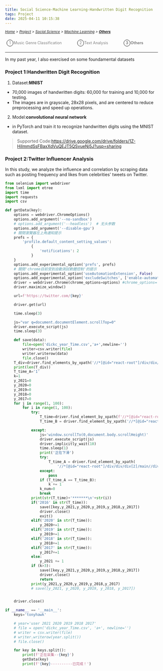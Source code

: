 ```yaml
---
title: Social Science-Machine Learning-Handwritten Digit Recognition
tags: Project
date: 2025-04-11 10:15:38
---
```

<style>
    .menu-item {
        display: inline-block; /* Ensure elements are horizontally aligned */
        margin-right: 20px;
        position: relative;
        padding: 5px;
        color: grey;
        text-decoration: none;
        font-size: 90%; /* Reduce font size */
    }
    .menu-item:hover {
        font-weight: bold;
        color: grey !important;
    }
    .menu-item::before {
        content: counter(item) " ";
        counter-increment: item;
        border: 1px solid black;
        background-color: transparent;
        border-radius: 50%;
        width: 20px;
        height: 20px;
        display: inline-block;
        text-align: center;
        line-height: 20px;
        margin-right: 1px;
        color: grey;
    }
    .menu-list {
        list-style: none; 
        counter-reset: item;
        padding: 0; /* Remove default padding */
    }
    .menu-list div {
        white-space: nowrap; /* Prevent wrapping of list items */
    }
</style>

*<small>[Home](/About/index.html) > [Project](/tags/Project/index.html) > [Social Science](/2023/09/11/Project/Social-Science/Scoial-Science/index.html) > [Machine Learning](/2023/09/11/Project/Social-Science/Machine-Learning/Music-Genre-Classification/index.html) > **[Others](/2023/09/11/Project/Social-Science/Machine-Learning/Others/index.html)</small>***


<ol class="menu-list">
    <div>
        <li><a href="/2023/09/11/Project/Social-Science/Machine-Learning/Music-Genre-Classification/index.html" class="menu-item">Music Genre Classification&nbsp;&nbsp;&nbsp;&nbsp;&nbsp;&nbsp</a><a href="/2023/09/11/Project/Social-Science/Machine-Learning/Text-Analysis/index.html"  class="menu-item">Text Analysis&nbsp;&nbsp;&nbsp;&nbsp;&nbsp;&nbsp</a><strong><a href="/2023/09/11/Project/Social-Science/Machine-Learning/Others/index.html" class="menu-item">Others&nbsp;&nbsp;&nbsp;&nbsp;&nbsp;&nbsp</a></strong></li>
    </div>
</ol>


---
In my past year, I also exercised on some foundamental datasets
### Project 1:Handwritten Digit Recognition

1. Dataset:**MNIST** 
- 70,000 images of handwritten digits: 60,000 for training and 10,000 for testing. 
- The images are in grayscale, 28x28 pixels, and are centered to reduce preprocessing and speed up operations.
2. Model:**convolutional neural network** 
- in PyTorch and train it to recognize handwritten digits using the MNIST dataset. 

> Supported Code:https://drive.google.com/drive/folders/1Z-HiImmdSsFBaxXdVuQEJT5QSvueNj5J?usp=sharing

### Project 2:Twitter Influencer Analysis
In this study, we analyze the influence and correlation by scraping data such as posting frequency and likes from celebrities' tweets on Twitter.

```python
from selenium import webdriver
from lxml import etree
import time
import requests
import csv

def getData(key):
    options = webdriver.ChromeOptions()
    options.add_argument('--no-sandbox')
    # options.add_argument('--headless')  # 无头参数
    options.add_argument('--disable-gpu')
    # 關閉瀏覽器左上角通知提示
    prefs = {
        'profile.default_content_setting_values':
            {
                'notifications': 2
            }
    }
    options.add_experimental_option('prefs', prefs)
    # 關閉'chrome目前受到自動測試軟體控制'的提示
    options.add_experimental_option('useAutomationExtension', False)
    options.add_experimental_option('excludeSwitches', ['enable-automation'])
    driver = webdriver.Chrome(chrome_options=options) #chrome_options=
    driver.maximize_window()

    url=f'https://twitter.com/{key}'

    driver.get(url)

    time.sleep(3)

    js="var q=document.documentElement.scrollTop=0"
    driver.execute_script(js)
    time.sleep(3)

    def save(data):
        file=open('dickc_year_Time.csv','a+',newline='')
        writer=csv.writer(file)
        writer.writerow(data)
        file.close()
    T_div=driver.find_elements_by_xpath('//*[@id="react-root"]/div/div/div[2]/main/div/div/div/div/div/div[2]/div/div/div[2]/section/div/div/div')
    print(len(T_div))
    T_time_A='1'
    k=1
    y_2021=0
    y_2020=0
    y_2019=0
    y_2018=0
    y_2017=0
    for j in range(1, 100):
        for i in range(1, 100):
            try:
                T_time=driver.find_element_by_xpath(f'//*[@id="react-root"]/div/div/div[2]/main//div[2]/div/div/div[2]/section/div/div/div[{i}]/div/div/article/div//a/time').text
                T_time_B = driver.find_element_by_xpath('//*[@id="react-root"]/div/div/div[2]/main//div[2]/div/div/div[2]/section/div/div/div[2]/div/div/article/div//a/time').text

            except:
                js='window.scrollTo(0,document.body.scrollHeight)'
                driver.execute_script(js)
                driver.implicitly_wait(10)
                time.sleep(1)
                print('正在下滑')
                try:
                    T_time_A = driver.find_element_by_xpath(
                        '//*[@id="react-root"]/div/div/div[2]/main//div[2]/div/div/div[2]/section/div/div/div[2]/div/div/article/div//a/time').text
                except:
                    pass
                if (T_time_A == T_time_B):
                    k += 1
                k_num=0
                break
            print(str(T_time)+'*******\n'+str(i))
            if('2016' in str(T_time)):
                save([key,y_2021,y_2020,y_2019,y_2018,y_2017])
                driver.close()
                exit()
            elif('2020' in str(T_time)):
                y_2020+=1
            elif('2019' in str(T_time)):
                y_2019+=1
            elif('2018' in str(T_time)):
                y_2018+=1
            elif('2017' in str(T_time)):
                y_2017+=1
            else:
                y_2021 += 1
            if (k>3):
                save([key,y_2021,y_2020,y_2019,y_2018,y_2017])
                driver.close()
                return
            print(y_2021,y_2020,y_2019,y_2018,y_2017)
            # save([y_2021, y_2020, y_2019, y_2018, y_2017])


    driver.close()

if __name__ == '__main__':
    keys='tonyhawk'

    # year='user 2021 2020 2019 2018 2017'
    # file = open('dickc_year_Time.csv', 'a+', newline='')
    # writer = csv.writer(file)
    # writer.writerow(year.split())
    # file.close()

    for key in keys.split():
        print(f'正在采集--{key}')
        getData(key)
        print(f'{key}----------已完成！')
```
